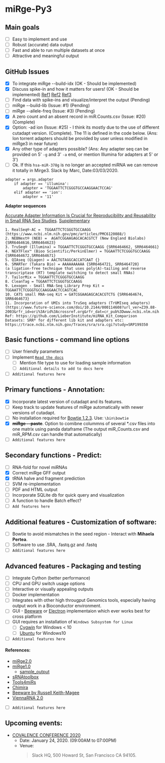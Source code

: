 # miRge-Py3

## Main goals
- [ ] Easy to implement and use
- [ ] Robust (accurate) data output
- [ ] Fast and able to run multiple datasets at once
- [ ] Attractive and meaningful output

## GitHub Issues 
- [x] To integrate miRge --build-idx (OK - Should be implemented)
- [x] Discuss spike-in and how it matters for users! (OK - Should be implemented)
[Ref1](https://www.ncbi.nlm.nih.gov/pmc/articles/PMC5100345/)
[Ref2](https://www.ncbi.nlm.nih.gov/pubmed/25870415?dopt=Abstract)
[Ref3](https://www.nature.com/articles/s41598-017-06174-3)
- [ ] Find data with spike-ins and visualize/interpret the output (Pending)
- [ ] miRge --build-lib (Issue: #1) (Pending)
- [ ] miRge --allele-freq (Issue: #3) (Pending)
- [x] A zero count and an absent record in miR.Counts.csv (Issue: #20) (Complete)
- [x] Option: -ad ion (Issue: #25) - I think its mostly due to the use of different cutadapt version. (Complete).  The 11 is defined in the code below. (Ans: Ion torrent adapters should be provided by user unless modified in miRge3 in near future)
- [x] Any other type of adapters possible? (Ans: Any adapter seq can be provided on 5' `-g` and 3' `-a` end, or mention Illumina for adapters at 5' or 3')
- [ ] Ok. If this `hsa-miR-378g` is no longer an accepted miRNA we can remove it totally in Mirge3. Slack by Marc, Date:03/03/2020. 
```
adapter = args.adapter
	if adapter == 'illumina':
		adapter = 'TGGAATTCTCGGGTGCCAAGGAACTCCAG'
	elif adapter == 'ion':
		adapter = '11'
``` 
**Adapter sequences**

[Accurate Adapter Information Is Crucial for Reproducibility and Reusability in Small RNA Seq Studies](https://www.mdpi.com/2311-553X/5/4/49).
[Supplementary](https://www.mdpi.com/2311-553X/5/4/49/s1)
```
1. RealSeq®-AC =  TGGAATTCTCGGGTGCCAAGG (https://www.ncbi.nlm.nih.gov/pmc/articles/PMC6120088/)
2. NEBNext® (NEB) =  AGATCGGAAGAGCACACGTCT (New England Biolabs) {SRR6464616,SRR6464623}
3. TruSeq® (Illumina) = TGGAATTCTCGGGTGCCAAGG {SRR6464662, SRR6464661}
4. NEXTFlex™ (Bioo Scientific/PerkinElmer) = TGGAATTCTCGGGTGCCAAGG {SRR6464672,SRR6464671}
5. QIAseq (Qiagen) = AACTGTAGGCACCATCAAT {}
6. SMARTer (Takara Bio) = AAAAAAAAAA {SRR6464721, SRR6464720}
(a ligation-free technique that uses poly(A)-tailing and reverse transcriptase (RT) template switching to detect small RNAs)
7. TailorMix = TGGAATTCTCGGGTGCCAAGG
8. CleanTag = TGGAATTCTCGGGTGCCAAGG
9. Lexogen - Small RNA-Seq Library Prep Kit = TGGAATTCTCGGGTGCCAAGGAACTCCAGTCAC
10. CATS small RNA-seq Kit = GATCGGAAGAGCACACGTCTG {SRR6464674, SRR6464673}
11. Incorporation of UMIs into TruSeq adapters (TrUMIseq adapters) 
(https://www.future-science.com/doi/10.2144/000114608?url_ver=Z39.88-2003&rfr_id=ori%3Arid%3Acrossref.org&rfr_dat=cr_pub%3Dwww.ncbi.nlm.nih.gov&)
Ref: https://github.com/LieberInstitute/miRNA_Kit_Comparison
Datasets: SRR* for different lib kit and adapters etc: https://trace.ncbi.nlm.nih.gov/Traces/sra/sra.cgi?study=SRP199350
```

## Basic functions - command line options
- [ ] User friendly parameters 
- [ ] Implement [`Read the docs`](https://readthedocs.org/)
  - [ ] Mention file type to use for loading sample information 
  - [ ] `Additional details to add to docs here`
- [ ] `Additional features here`

## Primary functions - Annotation:
- [x] Incorporate latest version of cutadapt and its features. 
- [ ] Keep track to update features of miRge automatically with newer versions of cutadapt.
- [ ] No installation required for [Bowtie 1.2.3](https://sourceforge.net/projects/bowtie-bio/files/bowtie/1.2.3/). Use: `\bin\bowtie`
- [x] ~~**miRge --paste**~~. Option to comibne colummns of several \*.csv files into one matrix using panda dataframe (The output miR_Counts.csv and miR_RPM.csv can handle that automatically)
- [ ] `Additional features here`

## Secondary functions - Predict:
- [ ] RNA-fold for novel miRNAs
- [x] Correct miRge GFF output
- [x] tRNA halve and fragment prediction
- [ ] SVM re-implementation 
- [ ] PDF and HTML output
- [ ] Incorporate SQLite db for quick query and visualization
- [ ] A function to handle Batch effect? 
- [ ] `Add features here`

## Additional features - Customization of software:
- [ ] Bowtie to avoid mismatches in the seed region - Interact with **Mihaela Pertea**. 
- [ ] Software to use .SRA, .fastq.gz and .fastq
- [ ] `Additional features here`

## Advanced features - Packaging and testing
- [ ] Integrate Cython (better performance) 
- [ ] CPU and GPU switch usage options 
- [ ] Interactive or visually appealing outputs 
- [ ] Docker implementation 
- [ ] Integrates with other high througput Genomics tools, especially having output work in a Bioconductor environment.
- [ ] GUI - [Beeware](https://beeware.org/project/using/desktop-app/) or [Electron](https://electronjs.org/) implementaion which ever works best for cross platform
- [ ] GUI requires an installation of `Windows Subsystem for Linux`
  - [ ] [Cygwin](https://www.cygwin.com/) for Windows < 10
  - [ ] [Ubuntu](https://docs.microsoft.com/en-us/windows/wsl/install-win10) for Windows10
- [ ] `Additional features here`

#### References: 
- [miRge2.0](https://github.com/mhalushka/miRge)
- [miRge1.0](https://github.com/mhalushka/miRge-1) 
  - [sample_output](https://baraslab.github.io/miRge/miRge/miRge.exampleOutput/report.html)
- [sRNAtoolbox](https://bioinfo5.ugr.es/srnatoolbox/srnabench/)
- [Tools4miRs](https://tools4mirs.org/software/isomirs_identification/)
- [Chimira](http://wwwdev.ebi.ac.uk/enright-dev/chimira/index.php)
- [Beeware by Russell Keith-Magee](https://www.youtube.com/watch?v=qaPzlIJ57dk) 
- [ViennaRNA 2.0](https://github.com/ViennaRNA/ViennaRNA)
- [ ] `Additional features here`

## Upcoming events:
- [COVALENCE CONFERENCE 2020](https://www.covalenceconf.com/)
  - Date: January 24, 2020. (09:00AM to 07:00PM)
  - Venue:
    > Slack HQ, 
    > 500 Howard St,
    > San Francisco CA 94105.
